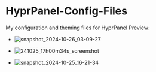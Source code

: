 # HyprPanel-Config-Files
My configuration and theming files for HyprPanel
Preview:
- ![snapshot_2024-10-26_03-09-27](https://github.com/user-attachments/assets/abeb8442-7821-4f22-b2be-188e00f3d68f)

- ![241025_17h00m34s_screenshot](https://github.com/user-attachments/assets/ea58e352-ee13-4104-9304-1c361a3bf660)

- ![snapshot_2024-10-25_16-21-34](https://github.com/user-attachments/assets/270abded-3371-4f1e-821a-dab5f885774c)

